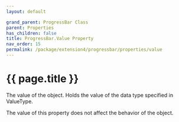 ```yaml
---
layout: default

grand_parent: ProgressBar Class
parent: Properties
has_children: false
title: ProgressBar.Value Property
nav_order: 15
permalink: /package/extension4/progressbar/properties/value
---
```

# {{ page.title }}


The value of the object. Holds the value of the data type specified in ValueType.

The value of this property does not affect the behavior of the object.






